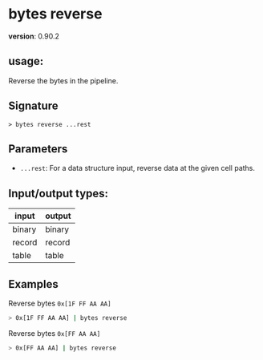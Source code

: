 # bytes reverse

**version**: 0.90.2

## **usage**:

Reverse the bytes in the pipeline.

## Signature

`> bytes reverse ...rest`

## Parameters

- `...rest`: For a data structure input, reverse data at the given cell paths.

## Input/output types:

| input  | output |
| ------ | ------ |
| binary | binary |
| record | record |
| table  | table  |

## Examples

Reverse bytes `0x[1F FF AA AA]`

```bash
> 0x[1F FF AA AA] | bytes reverse
```

Reverse bytes `0x[FF AA AA]`

```bash
> 0x[FF AA AA] | bytes reverse
```
